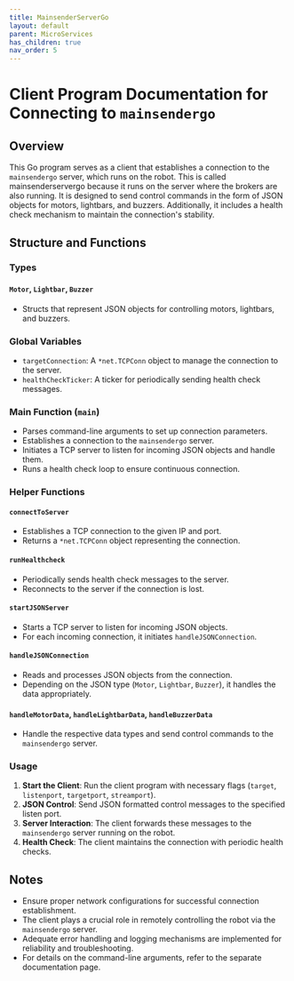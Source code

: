```yaml
---
title: MainsenderServerGo
layout: default
parent: MicroServices
has_children: true
nav_order: 5
---
```

# Client Program Documentation for Connecting to `mainsendergo`

## Overview

This Go program serves as a client that establishes a connection to the `mainsendergo` server, which runs on the robot. This is called mainsenderservergo because it runs on the server where the brokers are also running. It is designed to send control commands in the form of JSON objects for motors, lightbars, and buzzers. Additionally, it includes a health check mechanism to maintain the connection's stability.

## Structure and Functions

### Types

#### `Motor`, `Lightbar`, `Buzzer`

- Structs that represent JSON objects for controlling motors, lightbars, and buzzers.

### Global Variables

- `targetConnection`: A `*net.TCPConn` object to manage the connection to the server.
- `healthCheckTicker`: A ticker for periodically sending health check messages.

### Main Function (`main`)

- Parses command-line arguments to set up connection parameters.
- Establishes a connection to the `mainsendergo` server.
- Initiates a TCP server to listen for incoming JSON objects and handle them.
- Runs a health check loop to ensure continuous connection.

### Helper Functions

#### `connectToServer`

- Establishes a TCP connection to the given IP and port.
- Returns a `*net.TCPConn` object representing the connection.

#### `runHealthcheck`

- Periodically sends health check messages to the server.
- Reconnects to the server if the connection is lost.

#### `startJSONServer`

- Starts a TCP server to listen for incoming JSON objects.
- For each incoming connection, it initiates `handleJSONConnection`.

#### `handleJSONConnection`

- Reads and processes JSON objects from the connection.
- Depending on the JSON type (`Motor`, `Lightbar`, `Buzzer`), it handles the data appropriately.

#### `handleMotorData`, `handleLightbarData`, `handleBuzzerData`

- Handle the respective data types and send control commands to the `mainsendergo` server.

### Usage

1. **Start the Client**: Run the client program with necessary flags (`target`, `listenport`, `targetport`, `streamport`).
2. **JSON Control**: Send JSON formatted control messages to the specified listen port.
3. **Server Interaction**: The client forwards these messages to the `mainsendergo` server running on the robot.
4. **Health Check**: The client maintains the connection with periodic health checks.

## Notes

- Ensure proper network configurations for successful connection establishment.
- The client plays a crucial role in remotely controlling the robot via the `mainsendergo` server.
- Adequate error handling and logging mechanisms are implemented for reliability and troubleshooting.
- For details on the command-line arguments, refer to the separate documentation page.
